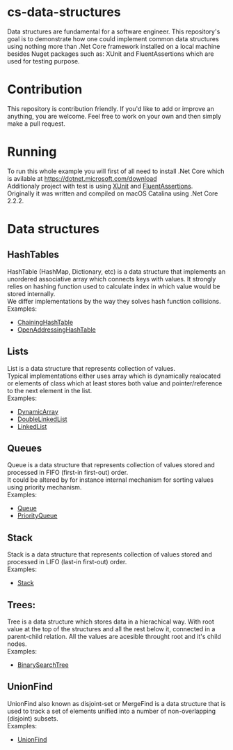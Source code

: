 # cs-data-structures
Data structures are fundamental for a software engineer. This repository's goal is to demonstrate how one could implement common data structures using nothing more than .Net Core framework installed on a local machine besides Nuget packages such as: XUnit and FluentAssertions which are used for testing purpose.
# Contribution
This repository is contribution friendly. If you'd like to add or improve an anything, you are welcome. Feel free to work on your own and then simply make a pull request.
# Running
To run this whole example you will first of all need to install .Net Core which is avilable at https://dotnet.microsoft.com/download  
Additionaly project with test is using [XUnit](https://www.nuget.org/packages/xunit/) and [FluentAssertions](https://www.nuget.org/packages/FluentAssertions/).  
Originally it was written and compiled on macOS Catalina using .Net Core 2.2.2. 
# Data structures
## HashTables
HashTable (HashMap, Dictionary, etc) is a data structure that implements an unordered associative array which connects keys with values. It strongly relies on hashing function used to calculate index in which value would be stored internally.  
We differ implementations by the way they solves hash function collisions.  
Examples:
  * [ChainingHashTable](https://github.com/tyburam/cs-data-structures/blob/master/cs-data-structures/DataStructures/Hash/ChainingHashTable.cs)
  * [OpenAddressingHashTable](https://github.com/tyburam/cs-data-structures/blob/master/cs-data-structures/DataStructures/Hash/OpenAddressingHashTable.cs)
## Lists
List is a data structure that represents collection of values.  
Typical implementations either uses array which is dynamically realocated or elements of class which at least stores both value and pointer/reference to the next element in the list.  
Examples:
  * [DynamicArray](https://github.com/tyburam/cs-data-structures/blob/master/cs-data-structures/DataStructures/DynamicArray.cs)
  * [DoubleLinkedList](https://github.com/tyburam/cs-data-structures/blob/master/cs-data-structures/DataStructures/DoubleLinkedList.cs)
  * [LinkedList](https://github.com/tyburam/cs-data-structures/blob/master/cs-data-structures/DataStructures/LinkedList.cs)
## Queues
Queue is a data structure that represents collection of values stored and processed in FIFO (first-in first-out) order.  
It could be altered by for instance internal mechanism for sorting values using priority mechanism.  
Examples:
  * [Queue](https://github.com/tyburam/cs-data-structures/blob/master/cs-data-structures/DataStructures/Queue.cs)
  * [PriorityQueue](https://github.com/tyburam/cs-data-structures/blob/master/cs-data-structures/DataStructures/PriorityQueue.cs)
## Stack
Stack is a data structure that represents collection of values stored and processed in LIFO (last-in first-out) order.  
Examples:
  * [Stack](https://github.com/tyburam/cs-data-structures/blob/master/cs-data-structures/DataStructures/Stack.cs)
## Trees:
Tree is a data structure which stores data in a hierachical way. With root value at the top of the structures and all the rest below it, connected in a parent-child relation. All the values are acesible throught root and it's child nodes.  
Examples: 
  * [BinarySearchTree](https://github.com/tyburam/cs-data-structures/blob/master/cs-data-structures/DataStructures/BinarySearchTree.cs)
## UnionFind
UnionFind also known as disjoint-set or MergeFind is a data structure that is used to track a set of elements unified into a number of non-overlapping (disjoint) subsets.  
Examples:  
* [UnionFind](https://github.com/tyburam/cs-data-structures/blob/master/cs-data-structures/DataStructures/UnionFind.cs)